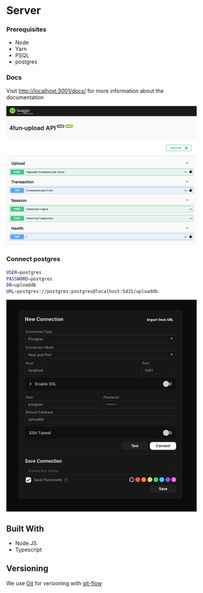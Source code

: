 # Server

### Prerequisites

- Node
- Yarn
- PSQL
- postgres

### Docs

Visit [http://localhost:3001/docs/](http://localhost:3001/docs/) for more information about the documentation

<p align="center">
    <img src="./docs.png" />
</p>


### Connect postgres

```sh
USER=postgres
PASSWORD=postgres
DB=uploaddb
URL=postgres://postgres:postgres@localhost:5431/uploaddb
```

<p align="center">
    <img src="./connect-postgres.png" />
</p>

## Built With

- Node.JS
- Typescript

## Versioning

We use [Git](https://git-scm.com/doc) for versioning with [git-flow](https://medium.com/trainingcenter/utilizando-o-fluxo-git-flow-e63d5e0d5e04)
